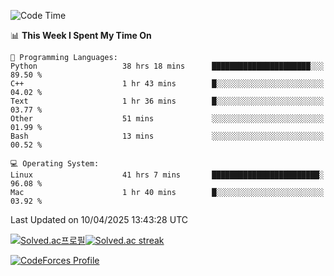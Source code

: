 
<!--START_SECTION:waka-->
![Code Time](http://img.shields.io/badge/Code%20Time-3%2C825%20hrs%206%20mins-blue)

📊 **This Week I Spent My Time On** 

```text
💬 Programming Languages: 
Python                   38 hrs 18 mins      ██████████████████████░░░   89.50 % 
C++                      1 hr 43 mins        █░░░░░░░░░░░░░░░░░░░░░░░░   04.02 % 
Text                     1 hr 36 mins        █░░░░░░░░░░░░░░░░░░░░░░░░   03.77 % 
Other                    51 mins             ░░░░░░░░░░░░░░░░░░░░░░░░░   01.99 % 
Bash                     13 mins             ░░░░░░░░░░░░░░░░░░░░░░░░░   00.52 % 

💻 Operating System: 
Linux                    41 hrs 7 mins       ████████████████████████░   96.08 % 
Mac                      1 hr 40 mins        █░░░░░░░░░░░░░░░░░░░░░░░░   03.92 % 
```


 Last Updated on 10/04/2025 13:43:28 UTC
<!--END_SECTION:waka-->


[![Solved.ac프로필](http://mazassumnida.wtf/api/generate_badge?boj=hckim96)](https://solved.ac/hckim96)[![Solved.ac streak](http://mazandi.herokuapp.com/api?handle=hckim96&theme=dark)](https://solved.ac/hckim96)


[![CodeForces Profile](https://cf.leed.at?id=hckim96)](https://codeforces.com/profile/hckim96)

